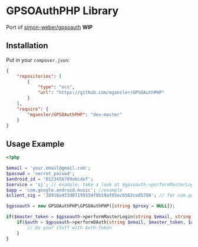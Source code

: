 # GPSOAuthPHP Library

Port of [simon-weber/gpsoauth](https://github.com/simon-weber/gpsoauth) **WIP**

## Installation

Put in your `composer.json`:

```JSON
{
    "repositories": [
        {
            "type": "vcs",
            "url": "https://github.com/mgansler/GPSOAuthPHP"
        }
    ],
    "require": {
        "mgansler/GPSOAuthPHP": "dev-master"
    }
}
```

## Usage Example

```PHP
<?php

$email = 'your.email@gmail.com';
$passwd = 'secret_passwd';
$android_id = '0123456789abcdef';
$service = 'sj'; // example, take a look at $gpsoauth->performMasterLogin()
$app = 'com.google.android.music'; //example
$client_sig = '38918a453d07199354f8b19af05ec6562ced5788'; // for com.google.android.music

$gpsoauth = new GPSOAuthPHP\GPSOAuthPHP([string $proxy = NULL]);

if($master_token = $gpsoauth->performMasterLogin(string $email, string $passwd, string $android_id)) {
    if($auth = $gpsoauth->performOAuth(string $email, $master_token, $android_id, string $service, string $app, $client_sig, [string $device_country='us', string $operatorCountry='us', string $lang='en', string $sdk_version=17])['Auth']) {
        // Do your stuff with Auth-Token
    }
}
```
